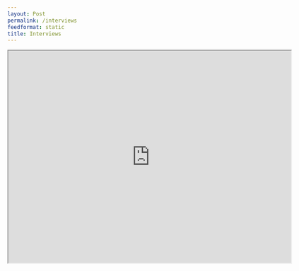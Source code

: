 ```yaml
---
layout: Post
permalink: /interviews
feedformat: static
title: Interviews
---
```



<iframe src="https://drive.google.com/file/d/148Ty-dgSNdUeVEYPqEadpQMBjY7bp6yL/preview" width="640" height="480" allow="autoplay"></iframe>